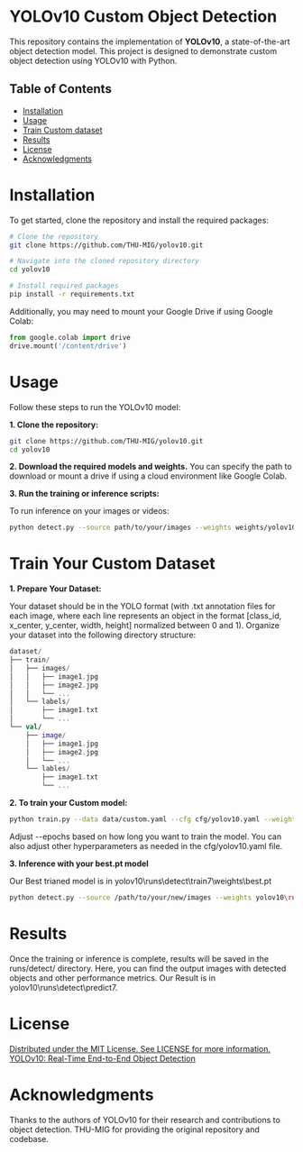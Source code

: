 # YOLOv10 Custom Object Detection

This repository contains the implementation of **YOLOv10**, a state-of-the-art object detection model. This project is designed to demonstrate custom object detection using YOLOv10 with Python.

## Table of Contents

- [Installation](#installation)
- [Usage](#usage)
- [Train Custom dataset](#trainyourcustomdataset)
- [Results](#results)
- [License](#license)
- [Acknowledgments](#acknowledgments)

# Installation

To get started, clone the repository and install the required packages:

```bash
# Clone the repository
git clone https://github.com/THU-MIG/yolov10.git

# Navigate into the cloned repository directory
cd yolov10

# Install required packages
pip install -r requirements.txt
```

Additionally, you may need to mount your Google Drive if using Google Colab:

```python
from google.colab import drive
drive.mount('/content/drive')
```

# Usage

Follow these steps to run the YOLOv10 model:

**1. Clone the repository:**

```bash
git clone https://github.com/THU-MIG/yolov10.git
cd yolov10
```

**2. Download the required models and weights.** You can specify the path to download or mount a drive if using a cloud environment like Google Colab.

**3. Run the training or inference scripts:**

To run inference on your images or videos:

```bash
python detect.py --source path/to/your/images --weights weights/yolov10.pt
```

# Train Your Custom Dataset

**1. Prepare Your Dataset:**

Your dataset should be in the YOLO format (with .txt annotation files for each image, where each line represents an object in the format [class_id, x_center, y_center, width, height] normalized between 0 and 1).
Organize your dataset into the following directory structure:

```kotlin
dataset/
├── train/
│   ├── images/
│   │   ├── image1.jpg
│   │   ├── image2.jpg
│   │   └── ...
│   └── labels/
│       ├── image1.txt
│       └── ...
└── val/
    ├── image/
    │   ├── image1.jpg
    │   ├── image2.jpg
    │   └── ...
    └── lables/
        ├── image1.txt
        └── ...
```

**2. To train your Custom model:**

```bash
python train.py --data data/custom.yaml --cfg cfg/yolov10.yaml --weights weights/yolov10.pt --epochs 50
```
Adjust --epochs based on how long you want to train the model.
You can also adjust other hyperparameters as needed in the cfg/yolov10.yaml file.

**3. Inference with your best.pt model**

Our Best trianed model is in yolov10\runs\detect\train7\weights\best.pt

```bash
python detect.py --source /path/to/your/new/images --weights yolov10\runs\detect\train7\weights\best.pt --conf 0.25
```

# Results

Once the training or inference is complete, results will be saved in the runs/detect/ directory. 
Here, you can find the output images with detected objects and other performance metrics.
Our Result is in yolov10\runs\detect\predict7. 

# License

[Distributed under the MIT License. See LICENSE for more information.](https://github.com/AarohiSingla/YOLOv10-Custom-Object-Detection.git)
[YOLOv10: Real-Time End-to-End Object Detection](https://arxiv.org/pdf/2405.14458)

# Acknowledgments

Thanks to the authors of YOLOv10 for their research and contributions to object detection.
THU-MIG for providing the original repository and codebase.
